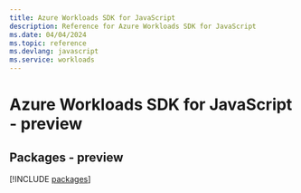 ```yaml
---
title: Azure Workloads SDK for JavaScript
description: Reference for Azure Workloads SDK for JavaScript
ms.date: 04/04/2024
ms.topic: reference
ms.devlang: javascript
ms.service: workloads
---
```

# Azure Workloads SDK for JavaScript - preview
## Packages - preview
[!INCLUDE [packages](workloads-index.md)]